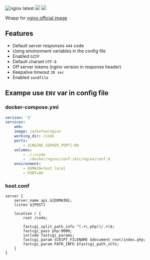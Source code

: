 ![nginx latest](https://img.shields.io/badge/nginx-latest-brightgreen.svg)
[![](https://img.shields.io/docker/stars/jonkofee/nginx.svg)](https://hub.docker.com/r/jonkofee/nginx 'DockerHub')
[![](https://img.shields.io/docker/pulls/jonkofee/nginx.svg)](https://hub.docker.com/r/jwilder/jonkofee/nginx 'DockerHub')

Wrapp for [nginx official image](https://hub.docker.com/_/nginx "Alpine")

## Features
* Default server responses `444` code
* Using environment variables in the config file
* Enabled `GZIP`
* Default charset `UTF-8`
* Off server tokens (nginx version in response header)
* Keepalive timeout `30 sec`
* Enabled `sendfile`


## Exampe use `ENV` var in config file
### docker-compose.yml
```yaml
version: '3'
services:
	web:
	image: jonkofee/nginx
	working_dir: /code
	ports:
		- ${NGINX_SERVER_PORT}:80
	volumes:
		- ./:/code
		- ./docker/nginx/conf:/etc/nginx/conf.d
	environment:
		- DOMAIN=test.local
		- PORT=80 
```
### host.conf
```Nginx
server {
	server_name api.${DOMAIN};
	listen ${POST}

	location / {
		root /code;

		fastcgi_split_path_info ^(.+\.php)(/.+)$;
		fastcgi_pass php:9000;
		include fastcgi_params;
		fastcgi_param SCRIPT_FILENAME $document_root/index.php;
		fastcgi_param PATH_INFO $fastcgi_path_info;
	}
}
```
